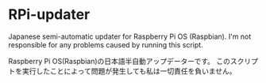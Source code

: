 # RPi-updater
Japanese semi-automatic updater for Raspberry Pi OS (Raspbian).
I'm not responsible for any problems caused by running this script.

Raspberry Pi OS(Raspbian)の日本語半自動アップデーターです。
このスクリプトを実行したことによって問題が発生しても私は一切責任を負いません。
